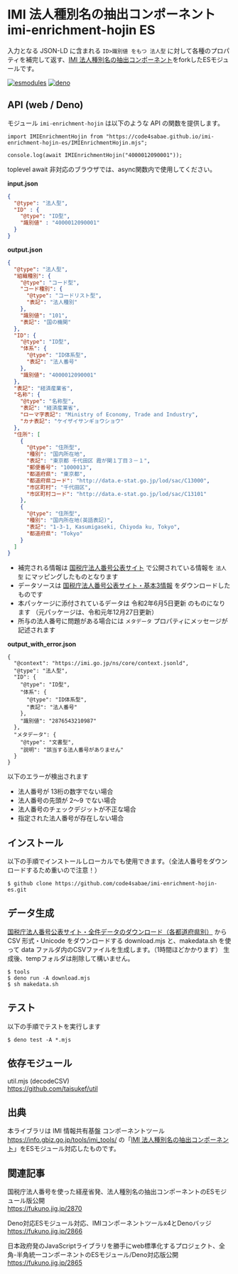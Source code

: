 # IMI 法人種別名の抽出コンポーネント imi-enrichment-hojin ES

入力となる JSON-LD に含まれる `ID>識別値 をもつ 法人型` に対して各種のプロパティを補完して返す、[IMI 法人種別名の抽出コンポーネント](https://github.com/IMI-Tool-Project/imi-enrichment-hojin)をforkしたESモジュールです。

[![esmodules](https://taisukef.github.com/denolib/esmodulesbadge.svg)](https://developer.mozilla.org/ja/docs/Web/JavaScript/Guide/Modules)
[![deno](https://taisukef.github.com/denolib/denobadge@1.0.5.svg)](https://deno.land/)

## API (web / Deno)

モジュール `imi-enrichment-hojin` は以下のような API の関数を提供します。

```
import IMIEnrichmentHojin from "https://code4sabae.github.io/imi-enrichment-hojin-es/IMIEnrichmentHojin.mjs";

console.log(await IMIEnrichmentHojin("4000012090001"));
```
toplevel await 非対応のブラウザでは、async関数内で使用してください。

**input.json**

```input.json
{
  "@type": "法人型",
  "ID" : {
    "@type": "ID型",
    "識別値" : "4000012090001"
  }
}
```

**output.json**

```output.json
{
  "@type": "法人型",
  "組織種別": {
    "@type": "コード型",
    "コード種別": {
      "@type": "コードリスト型",
      "表記": "法人種別"
    },
    "識別値": "101",
    "表記": "国の機関"
  },
  "ID": {
    "@type": "ID型",
    "体系": {
      "@type": "ID体系型",
      "表記": "法人番号"
    },
    "識別値": "4000012090001"
  },
  "表記": "経済産業省",
  "名称": {
    "@type": "名称型",
    "表記": "経済産業省",
    "ローマ字表記": "Ministry of Economy, Trade and Industry",
    "カナ表記": "ケイザイサンギョウショウ"
  },
  "住所": [
    {
      "@type": "住所型",
      "種別": "国内所在地",
      "表記": "東京都 千代田区 霞が関１丁目３－１",
      "郵便番号": "1000013",
      "都道府県": "東京都",
      "都道府県コード": "http://data.e-stat.go.jp/lod/sac/C13000",
      "市区町村": "千代田区",
      "市区町村コード": "http://data.e-stat.go.jp/lod/sac/C13101"
    },
    {
      "@type": "住所型",
      "種別": "国内所在地(英語表記)",
      "表記": "1-3-1, Kasumigaseki, Chiyoda ku, Tokyo",
      "都道府県": "Tokyo"
    }
  ]
}
```

- 補完される情報は [国税庁法人番号公表サイト](https://www.houjin-bangou.nta.go.jp/) で公開されている情報を `法人型` にマッピングしたものとなります
- データソースは [国税庁法人番号公表サイト・基本3情報](https://www.houjin-bangou.nta.go.jp/download/) をダウンロードしたものです
- 本パッケージに添付されているデータは 令和2年6月5日更新 のものになります （元パッケージは、令和元年12月27日更新）
- 所与の法人番号に問題がある場合には `メタデータ` プロパティにメッセージが記述されます

**output_with_error.json**

```
{
  "@context": "https://imi.go.jp/ns/core/context.jsonld",
  "@type": "法人型",
  "ID": {
    "@type": "ID型",
    "体系": {
      "@type": "ID体系型",
      "表記": "法人番号"
    },
    "識別値": "2876543210987"
  },
  "メタデータ": {
    "@type": "文書型",
    "説明": "該当する法人番号がありません"
  }
}
```

以下のエラーが検出されます

- 法人番号が 13桁の数字でない場合
- 法人番号の先頭が 2～9 でない場合
- 法人番号のチェックデジットが不正な場合
- 指定された法人番号が存在しない場合

## インストール

以下の手順でインストールしローカルでも使用できます。（全法人番号をダウンロードするため重いので注意！）

```
$ github clone https://github.com/code4sabae/imi-enrichment-hojin-es.git
```

## データ生成

[国税庁法人番号公表サイト・全件データのダウンロード（各都道府県別）](https://www.houjin-bangou.nta.go.jp/download/zenken/) から CSV 形式・Unicode をダウンロードする download.mjs と、makedata.sh を使って data ファルダ内のCSVファイルを生成します。（1時間ほどかかります）
生成後、tempフォルダは削除して構いません。

```
$ tools
$ deno run -A download.mjs
$ sh makedata.sh
```

## テスト

以下の手順でテストを実行します

```
$ deno test -A *.mjs
```

## 依存モジュール

util.mjs (decodeCSV)  
https://github.com/taisukef/util


## 出典

本ライブラリは IMI 情報共有基盤 コンポーネントツール <https://info.gbiz.go.jp/tools/imi_tools/> の「[IMI 法人種別名の抽出コンポーネント](https://github.com/IMI-Tool-Project/imi-enrichment-hojin)」をESモジュール対応したものです。

## 関連記事

国税庁法人番号を使った経産省発、法人種別名の抽出コンポーネントのESモジュール版公開  
https://fukuno.jig.jp/2870  

Deno対応ESモジュール対応、IMIコンポーネントツールx4とDenoバッジ  
https://fukuno.jig.jp/2866  

日本政府発のJavaScriptライブラリを勝手にweb標準化するプロジェクト、全角-半角統一コンポーネントのESモジュール/Deno対応版公開  
https://fukuno.jig.jp/2865  
